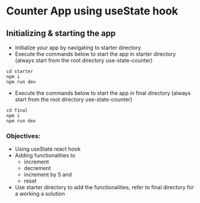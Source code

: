 # Counter App using useState hook

## Initializing & starting the app

- Initialize your app by navigating to starter directory
- Execute the commands below to start the app in starter directory (always start from the root directory use-state-counter)

```
cd starter
npm i
npm run dev
```

- Execute the commands below to start the app in final directory (always start from the root directory use-state-counter)

```
cd final
npm i
npm run dev
```

### Objectives:

- Using useState react hook
- Adding functionalities to
  - increment
  - decrement
  - increment by 5 and
  - reset
- Use starter directory to add the functionalities, refer to final directory for a working a solution
